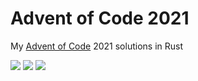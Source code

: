 # Advent of Code 2021

My [Advent of Code](https://adventofcode.com/2021) 2021 solutions in Rust

![](https://img.shields.io/badge/day%20📅-9-blue) ![](https://img.shields.io/badge/stars%20⭐-18-yellow) ![](https://img.shields.io/badge/days%20completed-9-red)	